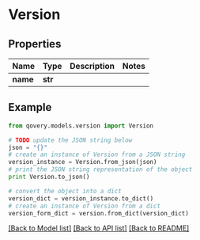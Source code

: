 # Version


## Properties

Name | Type | Description | Notes
------------ | ------------- | ------------- | -------------
**name** | **str** |  | 

## Example

```python
from qovery.models.version import Version

# TODO update the JSON string below
json = "{}"
# create an instance of Version from a JSON string
version_instance = Version.from_json(json)
# print the JSON string representation of the object
print Version.to_json()

# convert the object into a dict
version_dict = version_instance.to_dict()
# create an instance of Version from a dict
version_form_dict = version.from_dict(version_dict)
```
[[Back to Model list]](../README.md#documentation-for-models) [[Back to API list]](../README.md#documentation-for-api-endpoints) [[Back to README]](../README.md)


